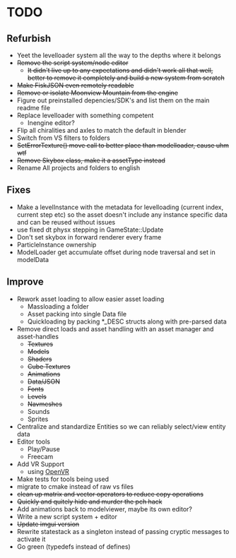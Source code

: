 # TODO

## Refurbish
- Yeet the levelloader system all the way to the depths where it belongs
- ~~Remove the script system/node editor~~
  - ~~It didn't live up to any expectations and didn't work all that well, better to remove it completely and build a new system from scratch~~
- ~~Make FiskJSON even remotely readable~~
- ~~Remove or isolate Moonview Mountain from the engine~~
- Figure out preinstalled depencies/SDK's and list them on the main readme file
- Replace levelloader with something competent
  - Inengine editor?
- Flip all chiralities and axles to match the default in blender
- Switch from VS filters to folders
- ~~SetErrorTexture() move call to better place than modelloader, cause uhm wtf~~
- ~~Remove Skybox class, make it a assetType instead~~
- Rename All projects and folders to english

## Fixes
- Make a levelInstance with the metadata for levelloading (current index, current step etc) so the asset doesn't include any instance specific data and can be reused without issues 
- use fixed dt physx stepping in GameState::Update
- Don't set skybox in forward renderer every frame
- ParticleInstance ownership
- ModelLoader get accumulate offset during node traversal and set in modelData

## Improve
- Rework asset loading to allow easier asset loading
  - Massloading a folder
  - Asset packing into single Data file
  - Quickloading by packing *_DESC structs along with pre-parsed data
- Remove direct loads and asset handling with an asset manager and asset-handles
  - ~~Textures~~
  - ~~Models~~
  - ~~Shaders~~
  - ~~Cube Textures~~
  - ~~Animations~~
  - ~~Data/JSON~~
  - ~~Fonts~~
  - ~~Levels~~
  - ~~Navmeshes~~
  - Sounds
  - Sprites
- Centralize and standardize Entities so we can reliably select/view entity data
- Editor tools
  - Play/Pause
  - Freecam
- Add VR Support
  - using [OpenVR](https://github.com/ValveSoftware/openvr)
- Make tests for tools being used
- migrate to cmake instead of raw vs files
- ~~clean up matrix and vector operators to reduce copy operations~~
- ~~Quickly and quitely hide and murder the pch hack~~
- Add animations back to modelviewer, maybe its own editor?
- Write a new script system + editor
- ~~Update imgui version~~
- Rewrite statestack as a singleton instead of passing cryptic messages to activate it
- Go green (typedefs instead of defines)

